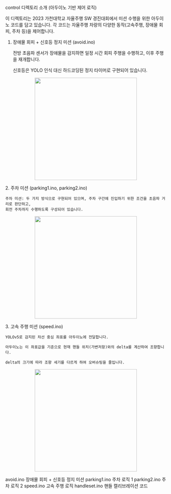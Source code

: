 control 디렉토리 소개 (아두이노 기반 제어 로직)  

이 디렉토리는 2023 가천대학교 자율주행 SW 경진대회에서 미션 수행을 위한 아두이노 코드를 담고 있습니다.
각 코드는 자율주행 차량의 다양한 동작(고속주행, 장애물 회피, 주차 등)을 제어합니다.
1. 장애물 회피 + 신호등 정지 미션 (avoid.ino)

    전방 초음파 센서가 장애물을 감지하면 일정 시간 회피 주행을 수행하고, 이후 주행을 재개합니다.

    신호등은 YOLO 인식 대신 하드코딩된 정지 타이머로 구현되어 있습니다.

<p align="center"> <img src="../assets/avoid.gif" width="320"> </p>
2. 주차 미션 (parking1.ino, parking2.ino)

    주차 미션: 두 가지 방식으로 구현되어 있으며, 주차 구간에 진입하기 위한 조건을 초음파 거리로 판단하고,    
    회전 주차까지 수행하도록 구성되어 있습니다.


<p align="center"> <img src="../assets/parking.gif" width="320"> </p>
3. 고속 주행 미션 (speed.ino)

    YOLOv5로 감지된 차선 중심 좌표를 아두이노에 전달합니다.

    아두이노는 이 좌표값을 기준으로 현재 핸들 위치(가변저항)와의 delta를 계산하여 조향합니다.

    delta의 크기에 따라 조향 세기를 다르게 하여 오버슈팅을 줄입니다.


<p align="center"> <img src="../assets/speed.gif" width="320"> </p>

avoid.ino	장애물 회피 + 신호등 정지 미션
parking1.ino	주차 로직 1
parking2.ino	주차 로직 2
speed.ino	고속 주행 로직
handleset.ino	핸들 캘리브레이션 코드